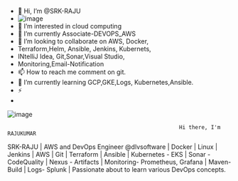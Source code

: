 - 👋 Hi, I’m @SRK-RAJU
-  ![image](https://images.unsplash.com/photo-1502945015378-0e284ca1a5be?ixlib=rb4.0.3&ixid=MnwxMjA3fDB8MHxwaG90by1wYWdlfHx8fGVufDB8fHx8&auto=format&fit=crop&w=870&q=80)
- 👀 I’m interested in cloud computing
- 🌱 I’m currently Associate-DEVOPS_AWS
- 💞️ I’m looking to collaborate on AWS, Docker,  
- Terraform,Helm, Ansible, Jenkins, Kubernets,
- INtelliJ Idea, Git,Sonar,Visual Studio,
-  Monitoring,Email-Notification
- 📫 How to reach me comment on git.
- 🔭 I’m currently learning GCP,GKE,Logs, Kubernetes,Ansible.
- ⚡
- 
![image](https://user-images.githubusercontent.com/97968060/229706856-88700f81-0567-4bb5-8cd0-5cc56a62dce6.png)

                                                          Hi there, I'm RAJUKUMAR
SRK-RAJU | AWS and DevOps Engineer @dlvsoftware | Docker | Linux | Jenkins | AWS | Git | Terraform | Ansible | Kubernetes - EKS | Sonar - CodeQuality |
Nexus - Artifacts | Monitoring- Prometheus, Grafana | Maven- Build | Logs- Splunk | 
Passionate about to learn various DevOps concepts.

<!---
SRK-RAJU/SRK-RAJU is a ✨ special ✨ repository because its `README.md` (this file) appears on your GitHub profile.
You can click the Preview link to take a look at your changes.
--->
